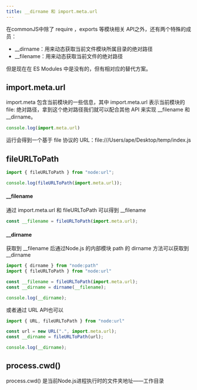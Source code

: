 ```yaml
---
title: __dirname 和 import.meta.url
---
```


在commonJS中除了 require ，exports 等模块相关 API之外，还有两个特殊的成员：

- __dirname：用来动态获取当前文件模块所属目录的绝对路径
- __filename：用来动态获取当前文件的绝对路径

但是现在在 ES Modules 中是没有的，但有相对应的替代方案。

## import.meta.url

import.meta 包含当前模块的一些信息，其中 import.meta.url 表示当前模块的 file: 绝对路径，拿到这个绝对路径我们就可以配合其他 API 来实现 __filename 和 __dirname。

```javascript
console.log(import.meta.url)
```

运行会得到一个基于 file 协议的 URL：file:///Users/ape/Desktop/temp/index.js

## fileURLToPath

```javascript
import { fileURLToPath } from "node:url";

console.log(fileURLToPath(import.meta.url));
```

#### __filename

通过 import.meta.url 和 fileURLToPath 可以得到 __filename

```javascript
const __filename = fileURLToPath(import.meta.url);
```

#### __dirname

获取到 __filename 后通过Node.js 的内部模块 path 的 dirname 方法可以获取到 __dirname

```javascript
import { dirname } from "node:path"
import { fileURLToPath } from "node:url"

const __filename = fileURLToPath(import.meta.url);
const __dirname = dirname(__filename);

console.log(__dirname);
```

或者通过 URL API也可以

```javascript
import { URL, fileURLToPath } from "node:url"

const url = new URL(".", import.meta.url);
const __dirname = fileURLToPath(url);

console.log(__dirname);
```

## process.cwd()

process.cwd() 是当前Node.js进程执行时的文件夹地址——工作目录
